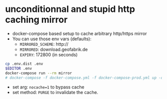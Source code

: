 # unconditionnal and stupid http caching mirror

- docker-compose based setup to cache arbitrary http/https mirror
- You can use those env vars (defaults):
    - ``MIRRORED_SCHEME``: http://
    - ``MIRRORED``: download.geofabrik.de
    - ``EXPIRY``: 172800 (in seconds)

```sh
cp .env.dist .env
$EDITOR .env
docker-compose run --rm mirror
# docker-compose -f docker-compose.yml -f docker-compose-prod.yml up -d --force-recreate
```

- set arg: ``nocache=1`` to bypass cache
- set method: ``PURGE`` to invalidate the cache.

